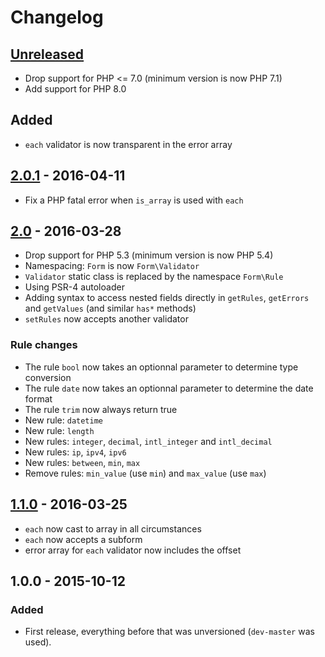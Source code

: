 # Changelog

## [Unreleased]

- Drop support for PHP <= 7.0 (minimum version is now PHP 7.1)
- Add support for PHP 8.0

## Added

- `each` validator is now transparent in the error array

## [2.0.1] - 2016-04-11

- Fix a PHP fatal error when `is_array` is used with `each`

## [2.0] - 2016-03-28

- Drop support for PHP 5.3 (minimum version is now PHP 5.4)
- Namespacing: `Form` is now `Form\Validator`
- `Validator` static class is replaced by the namespace `Form\Rule`
- Using PSR-4 autoloader
- Adding syntax to access nested fields directly in `getRules`, `getErrors` and `getValues` (and similar `has*` methods)
- `setRules` now accepts another validator

### Rule changes

- The rule `bool` now takes an optionnal parameter to determine type conversion
- The rule `date` now takes an optionnal parameter to determine the date format
- The rule `trim` now always return true
- New rule: `datetime`
- New rule: `length`
- New rules: `integer`, `decimal`, `intl_integer` and `intl_decimal`
- New rules: `ip`, `ipv4`, `ipv6`
- New rules: `between`, `min`, `max`
- Remove rules: `min_value` (use `min`) and `max_value` (use `max`)

## [1.1.0] - 2016-03-25

- `each` now cast to array in all circumstances
- `each` now accepts a subform
- error array for `each` validator now includes the offset

## 1.0.0 - 2015-10-12

### Added

- First release, everything before that was unversioned (`dev-master` was used).

[Unreleased]: https://github.com/rlanvin/php-form/compare/v2.0.1...HEAD
[2.0.1]: https://github.com/rlanvin/php-form/compare/v2.0.0...v2.0.1
[2.0]: https://github.com/rlanvin/php-form/compare/v1.1.0...v2.0.0
[1.1.0]: https://github.com/rlanvin/php-form/compare/v1.0.0...v1.1.0